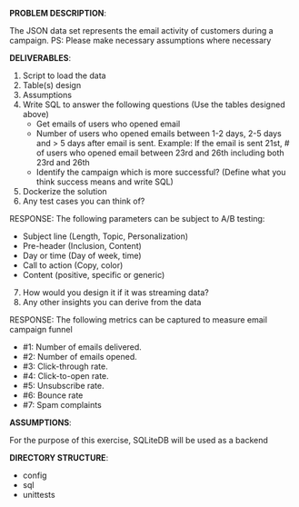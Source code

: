<b>PROBLEM DESCRIPTION</b>:

The JSON data set represents the email activity of customers during a campaign.
PS: Please make necessary assumptions where necessary 

<b>DELIVERABLES</b>:
1) Script to load the data
2) Table(s) design 
3) Assumptions
4) Write SQL to answer the following questions (Use the tables designed above) 
   - Get emails of users who opened email
   - Number of users who opened emails between 1-2 days, 2-5 days and > 5 days after email is sent. Example: If the email is sent 21st, # of users who opened email between 23rd and 26th including both 23rd and 26th
   - Identify the campaign which is more successful? (Define what you think success means and write SQL) 
5) Dockerize the solution
6) Any test cases you can think of?

RESPONSE: The following parameters can be subject to A/B testing:

-	Subject line (Length, Topic, Personalization)
-	Pre-header (Inclusion, Content)
-	Day or time (Day of week, time)
-	Call to action (Copy, color)
-	Content (positive, specific or generic)


7) How would you design it if it was streaming data?
8) Any other insights you can derive from the data 

RESPONSE: The following metrics can be captured to measure email campaign funnel
- #1: Number of emails delivered.
- #2: Number of emails opened.
- #3: Click-through rate.
- #4: Click-to-open rate.
- #5: Unsubscribe rate.
- #6: Bounce rate
- #7: Spam complaints 


<b>ASSUMPTIONS</b>:

For the purpose of this exercise, SQLiteDB will be used as a backend

<b>DIRECTORY STRUCTURE</b>:

- config
- sql
- unittests


